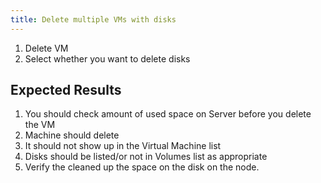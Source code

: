 ```yaml
---
title: Delete multiple VMs with disks	
---
```

1. Delete VM
1. Select whether you want to delete disks

## Expected Results
1. You should check amount of used space on Server before you delete the VM
1. Machine should delete
1. It should not show up in the Virtual Machine list
1. Disks should be listed/or not in Volumes list as appropriate
1. Verify the cleaned up the space on the disk on the node.